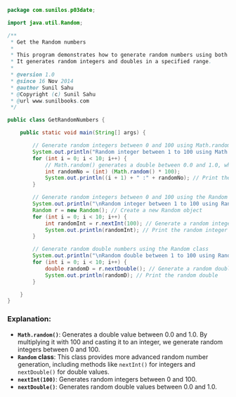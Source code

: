 ```java
package com.sunilos.p03date;

import java.util.Random;

/**
 * Get the Random numbers
 * 
 * This program demonstrates how to generate random numbers using both `Math.random()` and the `Random` class.
 * It generates random integers and doubles in a specified range.
 * 
 * @version 1.0
 * @since 16 Nov 2014
 * @author Sunil Sahu
 * @Copyright (c) Sunil Sahu
 * @url www.sunilbooks.com
 */

public class GetRandomNumbers {

    public static void main(String[] args) {

        // Generate random integers between 0 and 100 using Math.random()
        System.out.println("Random integer between 1 to 100 using Math.random()");
        for (int i = 0; i < 10; i++) {
            // Math.random() generates a double between 0.0 and 1.0, which is then multiplied by 100 and cast to an int
            int randomNo = (int) (Math.random() * 100); 
            System.out.println((i + 1) + " :" + randomNo); // Print the random integer
        }

        // Generate random integers between 0 and 100 using the Random class
        System.out.println("\nRandom integer between 1 to 100 using Random class");
        Random r = new Random(); // Create a new Random object
        for (int i = 0; i < 10; i++) {
            int randomInt = r.nextInt(100); // Generate a random integer between 0 and 100
            System.out.println(randomInt); // Print the random integer
        }

        // Generate random double numbers using the Random class
        System.out.println("\nRandom double between 1 to 100 using Random class");
        for (int i = 0; i < 10; i++) {
            double randomD = r.nextDouble(); // Generate a random double between 0.0 and 1.0
            System.out.println(randomD); // Print the random double
        }

    }
}
```

### Explanation:
- **`Math.random()`**: Generates a double value between 0.0 and 1.0. By multiplying it with 100 and casting it to an integer, we generate random integers between 0 and 100.
- **`Random` class**: This class provides more advanced random number generation, including methods like `nextInt()` for integers and `nextDouble()` for double values.
- **`nextInt(100)`**: Generates random integers between 0 and 100.
- **`nextDouble()`**: Generates random double values between 0.0 and 1.0.

